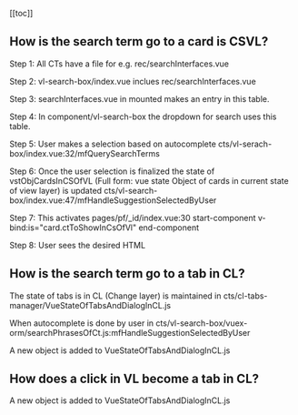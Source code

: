 [[toc]]

## How is the search term go to a card is CSVL?

Step 1: All CTs have a file for e.g. rec/searchInterfaces.vue

Step 2: vl-search-box/index.vue inclues rec/searchInterfaces.vue

Step 3: searchInterfaces.vue in mounted makes an entry in this table.

Step 4: In component/vl-search-box the dropdown for search uses this table.

Step 5: User makes a selection based on autocomplete
cts/vl-serach-box/index.vue:32/mfQuerySearchTerms

Step 6: Once the user selection is finalized the state of vstObjCardsInCSOfVL (Full form: vue state Object of cards in current state of view layer)
is updated cts/vl-search-box/index.vue:47/mfHandleSuggestionSelectedByUser

Step 7: This activates pages/pf/\_id/index.vue:30
start-component v-bind:is="card.ctToShowInCsOfVl" end-component

Step 8: User sees the desired HTML

## How is the search term go to a tab in CL?

The state of tabs is in CL (Change layer) is maintained in cts/cl-tabs-manager/VueStateOfTabsAndDialogInCL.js

When autocomplete is done by user in cts/vl-search-box/vuex-orm/searchPhrasesOfCt.js:mfHandleSuggestionSelectedByUser

A new object is added to VueStateOfTabsAndDialogInCL.js

## How does a click in VL become a tab in CL?

A new object is added to VueStateOfTabsAndDialogInCL.js
